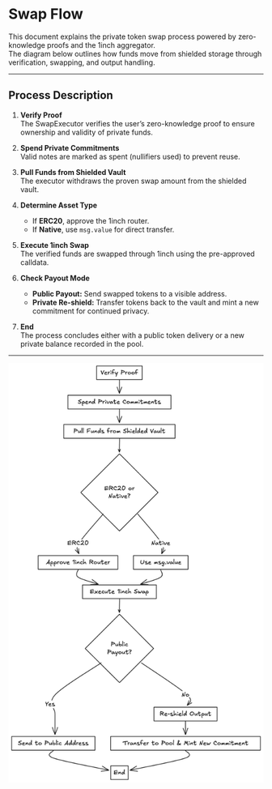 # Swap Flow

This document explains the private token swap process powered by zero-knowledge proofs and the 1inch aggregator.  
The diagram below outlines how funds move from shielded storage through verification, swapping, and output handling.

---

## Process Description

1. **Verify Proof**  
   The SwapExecutor verifies the user’s zero-knowledge proof to ensure ownership and validity of private funds.

2. **Spend Private Commitments**  
   Valid notes are marked as spent (nullifiers used) to prevent reuse.

3. **Pull Funds from Shielded Vault**  
   The executor withdraws the proven swap amount from the shielded vault.

4. **Determine Asset Type**  
   - If **ERC20**, approve the 1inch router.  
   - If **Native**, use `msg.value` for direct transfer.

5. **Execute 1inch Swap**  
   The verified funds are swapped through 1inch using the pre-approved calldata.

6. **Check Payout Mode**  
   - **Public Payout:** Send swapped tokens to a visible address.  
   - **Private Re-shield:** Transfer tokens back to the vault and mint a new commitment for continued privacy.

7. **End**  
   The process concludes either with a public token delivery or a new private balance recorded in the pool.

---

![ZK Swap Flow](./image/image.png)